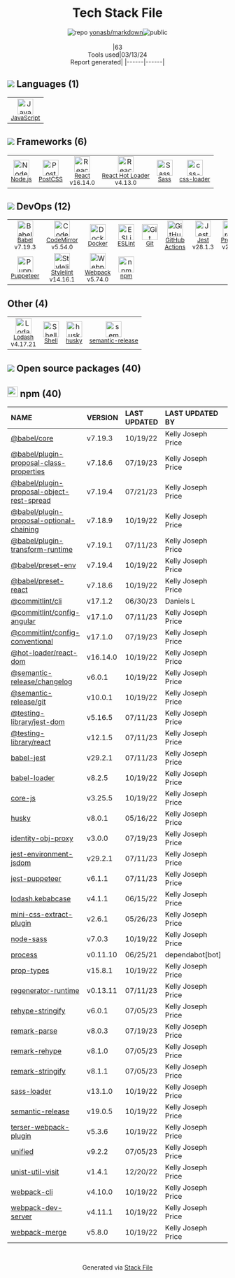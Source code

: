 <!--
&lt;--- Readme.md Snippet without images Start ---&gt;
## Tech Stack
yonasb/markdown is built on the following main stack:

- [JavaScript](https://developer.mozilla.org/en-US/docs/Web/JavaScript) – Languages
- [Node.js](http://nodejs.org/) – Frameworks (Full Stack)
- [PostCSS](https://github.com/postcss/postcss) – CSS Pre-processors / Extensions
- [React](https://reactjs.org/) – Javascript UI Libraries
- [React Hot Loader](http://gaearon.github.io/react-hot-loader/) – JavaScript Framework Components
- [Sass](http://sass-lang.com/) – CSS Pre-processors / Extensions
- [css-loader](https://github.com/webpack-contrib/css-loader) – CSS Pre-processors / Extensions
- [Babel](http://babeljs.io/) – JavaScript Compilers
- [CodeMirror](http://codemirror.net/) – Text Editor
- [Docker](https://www.docker.com/) – Virtual Machine Platforms & Containers
- [ESLint](http://eslint.org/) – Code Review
- [GitHub Actions](https://github.com/features/actions) – Continuous Integration
- [Jest](http://facebook.github.io/jest/) – Javascript Testing Framework
- [Prettier](https://prettier.io/) – Code Review
- [Puppeteer](https://github.com/GoogleChrome/puppeteer) – Headless Browsers
- [Stylelint](http://stylelint.io/) – Code Review
- [Webpack](http://webpack.js.org) – JS Build Tools / JS Task Runners
- [Lodash](https://lodash.com) – Javascript Utilities & Libraries
- [Shell](https://en.wikipedia.org/wiki/Shell_script) – Shells

Full tech stack [here](/techstack.md)

&lt;--- Readme.md Snippet without images End ---&gt;

&lt;--- Readme.md Snippet with images Start ---&gt;
## Tech Stack
yonasb/markdown is built on the following main stack:

- <img width='25' height='25' src='https://img.stackshare.io/service/1209/javascript.jpeg' alt='JavaScript'/> [JavaScript](https://developer.mozilla.org/en-US/docs/Web/JavaScript) – Languages
- <img width='25' height='25' src='https://img.stackshare.io/service/1011/n1JRsFeB_400x400.png' alt='Node.js'/> [Node.js](http://nodejs.org/) – Frameworks (Full Stack)
- <img width='25' height='25' src='https://img.stackshare.io/service/3339/rlFcjEdI.png' alt='PostCSS'/> [PostCSS](https://github.com/postcss/postcss) – CSS Pre-processors / Extensions
- <img width='25' height='25' src='https://img.stackshare.io/service/1020/OYIaJ1KK.png' alt='React'/> [React](https://reactjs.org/) – Javascript UI Libraries
- <img width='25' height='25' src='https://img.stackshare.io/no-img-open-source.png' alt='React Hot Loader'/> [React Hot Loader](http://gaearon.github.io/react-hot-loader/) – JavaScript Framework Components
- <img width='25' height='25' src='https://img.stackshare.io/service/1171/jCR2zNJV.png' alt='Sass'/> [Sass](http://sass-lang.com/) – CSS Pre-processors / Extensions
- <img width='25' height='25' src='https://img.stackshare.io/service/8074/default_d2b16fd6997fb2e164de645a34f9b8d5a880d999.png' alt='css-loader'/> [css-loader](https://github.com/webpack-contrib/css-loader) – CSS Pre-processors / Extensions
- <img width='25' height='25' src='https://img.stackshare.io/service/2739/-1wfGjNw.png' alt='Babel'/> [Babel](http://babeljs.io/) – JavaScript Compilers
- <img width='25' height='25' src='https://img.stackshare.io/service/2490/E_fCaAi6.png' alt='CodeMirror'/> [CodeMirror](http://codemirror.net/) – Text Editor
- <img width='25' height='25' src='https://img.stackshare.io/service/586/n4u37v9t_400x400.png' alt='Docker'/> [Docker](https://www.docker.com/) – Virtual Machine Platforms & Containers
- <img width='25' height='25' src='https://img.stackshare.io/service/3337/Q4L7Jncy.jpg' alt='ESLint'/> [ESLint](http://eslint.org/) – Code Review
- <img width='25' height='25' src='https://img.stackshare.io/service/11563/actions.png' alt='GitHub Actions'/> [GitHub Actions](https://github.com/features/actions) – Continuous Integration
- <img width='25' height='25' src='https://img.stackshare.io/service/830/jest.png' alt='Jest'/> [Jest](http://facebook.github.io/jest/) – Javascript Testing Framework
- <img width='25' height='25' src='https://img.stackshare.io/service/7035/default_66f265943abed56bcdbfca1c866a4261b1fbb063.jpg' alt='Prettier'/> [Prettier](https://prettier.io/) – Code Review
- <img width='25' height='25' src='https://img.stackshare.io/service/7553/puppeteer.png' alt='Puppeteer'/> [Puppeteer](https://github.com/GoogleChrome/puppeteer) – Headless Browsers
- <img width='25' height='25' src='https://img.stackshare.io/service/5446/V9JsvPul_400x400.jpg' alt='Stylelint'/> [Stylelint](http://stylelint.io/) – Code Review
- <img width='25' height='25' src='https://img.stackshare.io/service/1682/IMG_4636.PNG' alt='Webpack'/> [Webpack](http://webpack.js.org) – JS Build Tools / JS Task Runners
- <img width='25' height='25' src='https://img.stackshare.io/service/2438/lodash.png' alt='Lodash'/> [Lodash](https://lodash.com) – Javascript Utilities & Libraries
- <img width='25' height='25' src='https://img.stackshare.io/service/4631/default_c2062d40130562bdc836c13dbca02d318205a962.png' alt='Shell'/> [Shell](https://en.wikipedia.org/wiki/Shell_script) – Shells

Full tech stack [here](/techstack.md)

&lt;--- Readme.md Snippet with images End ---&gt;
-->
<div align="center">

# Tech Stack File
![](https://img.stackshare.io/repo.svg "repo") [yonasb/markdown](https://github.com/yonasb/markdown)![](https://img.stackshare.io/public_badge.svg "public")
<br/><br/>
|63<br/>Tools used|03/13/24 <br/>Report generated|
|------|------|
</div>

## <img src='https://img.stackshare.io/languages.svg'/> Languages (1)
<table><tr>
  <td align='center'>
  <img width='36' height='36' src='https://img.stackshare.io/service/1209/javascript.jpeg' alt='JavaScript'>
  <br>
  <sub><a href="https://developer.mozilla.org/en-US/docs/Web/JavaScript">JavaScript</a></sub>
  <br>
  <sub></sub>
</td>

</tr>
</table>

## <img src='https://img.stackshare.io/frameworks.svg'/> Frameworks (6)
<table><tr>
  <td align='center'>
  <img width='36' height='36' src='https://img.stackshare.io/service/1011/n1JRsFeB_400x400.png' alt='Node.js'>
  <br>
  <sub><a href="http://nodejs.org/">Node.js</a></sub>
  <br>
  <sub></sub>
</td>

<td align='center'>
  <img width='36' height='36' src='https://img.stackshare.io/service/3339/rlFcjEdI.png' alt='PostCSS'>
  <br>
  <sub><a href="https://github.com/postcss/postcss">PostCSS</a></sub>
  <br>
  <sub></sub>
</td>

<td align='center'>
  <img width='36' height='36' src='https://img.stackshare.io/service/1020/OYIaJ1KK.png' alt='React'>
  <br>
  <sub><a href="https://reactjs.org/">React</a></sub>
  <br>
  <sub>v16.14.0</sub>
</td>

<td align='center'>
  <img width='36' height='36' src='https://img.stackshare.io/no-img-open-source.png' alt='React Hot Loader'>
  <br>
  <sub><a href="http://gaearon.github.io/react-hot-loader/">React Hot Loader</a></sub>
  <br>
  <sub>v4.13.0</sub>
</td>

<td align='center'>
  <img width='36' height='36' src='https://img.stackshare.io/service/1171/jCR2zNJV.png' alt='Sass'>
  <br>
  <sub><a href="http://sass-lang.com/">Sass</a></sub>
  <br>
  <sub></sub>
</td>

<td align='center'>
  <img width='36' height='36' src='https://img.stackshare.io/service/8074/default_d2b16fd6997fb2e164de645a34f9b8d5a880d999.png' alt='css-loader'>
  <br>
  <sub><a href="https://github.com/webpack-contrib/css-loader">css-loader</a></sub>
  <br>
  <sub></sub>
</td>

</tr>
</table>

## <img src='https://img.stackshare.io/devops.svg'/> DevOps (12)
<table><tr>
  <td align='center'>
  <img width='36' height='36' src='https://img.stackshare.io/service/2739/-1wfGjNw.png' alt='Babel'>
  <br>
  <sub><a href="http://babeljs.io/">Babel</a></sub>
  <br>
  <sub>v7.19.3</sub>
</td>

<td align='center'>
  <img width='36' height='36' src='https://img.stackshare.io/service/2490/E_fCaAi6.png' alt='CodeMirror'>
  <br>
  <sub><a href="http://codemirror.net/">CodeMirror</a></sub>
  <br>
  <sub>v5.54.0</sub>
</td>

<td align='center'>
  <img width='36' height='36' src='https://img.stackshare.io/service/586/n4u37v9t_400x400.png' alt='Docker'>
  <br>
  <sub><a href="https://www.docker.com/">Docker</a></sub>
  <br>
  <sub></sub>
</td>

<td align='center'>
  <img width='36' height='36' src='https://img.stackshare.io/service/3337/Q4L7Jncy.jpg' alt='ESLint'>
  <br>
  <sub><a href="http://eslint.org/">ESLint</a></sub>
  <br>
  <sub></sub>
</td>

<td align='center'>
  <img width='36' height='36' src='https://img.stackshare.io/service/1046/git.png' alt='Git'>
  <br>
  <sub><a href="http://git-scm.com/">Git</a></sub>
  <br>
  <sub></sub>
</td>

<td align='center'>
  <img width='36' height='36' src='https://img.stackshare.io/service/11563/actions.png' alt='GitHub Actions'>
  <br>
  <sub><a href="https://github.com/features/actions">GitHub Actions</a></sub>
  <br>
  <sub></sub>
</td>

<td align='center'>
  <img width='36' height='36' src='https://img.stackshare.io/service/830/jest.png' alt='Jest'>
  <br>
  <sub><a href="http://facebook.github.io/jest/">Jest</a></sub>
  <br>
  <sub>v28.1.3</sub>
</td>

<td align='center'>
  <img width='36' height='36' src='https://img.stackshare.io/service/7035/default_66f265943abed56bcdbfca1c866a4261b1fbb063.jpg' alt='Prettier'>
  <br>
  <sub><a href="https://prettier.io/">Prettier</a></sub>
  <br>
  <sub>v2.7.1</sub>
</td>

</tr>
<tr>
  <td align='center'>
  <img width='36' height='36' src='https://img.stackshare.io/service/7553/puppeteer.png' alt='Puppeteer'>
  <br>
  <sub><a href="https://github.com/GoogleChrome/puppeteer">Puppeteer</a></sub>
  <br>
  <sub></sub>
</td>

<td align='center'>
  <img width='36' height='36' src='https://img.stackshare.io/service/5446/V9JsvPul_400x400.jpg' alt='Stylelint'>
  <br>
  <sub><a href="http://stylelint.io/">Stylelint</a></sub>
  <br>
  <sub>v14.16.1</sub>
</td>

<td align='center'>
  <img width='36' height='36' src='https://img.stackshare.io/service/1682/IMG_4636.PNG' alt='Webpack'>
  <br>
  <sub><a href="http://webpack.js.org">Webpack</a></sub>
  <br>
  <sub>v5.74.0</sub>
</td>

<td align='center'>
  <img width='36' height='36' src='https://img.stackshare.io/service/1120/lejvzrnlpb308aftn31u.png' alt='npm'>
  <br>
  <sub><a href="https://www.npmjs.com/">npm</a></sub>
  <br>
  <sub></sub>
</td>

</tr>
</table>

## Other (4)
<table><tr>
  <td align='center'>
  <img width='36' height='36' src='https://img.stackshare.io/service/2438/lodash.png' alt='Lodash'>
  <br>
  <sub><a href="https://lodash.com">Lodash</a></sub>
  <br>
  <sub>v4.17.21</sub>
</td>

<td align='center'>
  <img width='36' height='36' src='https://img.stackshare.io/service/4631/default_c2062d40130562bdc836c13dbca02d318205a962.png' alt='Shell'>
  <br>
  <sub><a href="https://en.wikipedia.org/wiki/Shell_script">Shell</a></sub>
  <br>
  <sub></sub>
</td>

<td align='center'>
  <img width='36' height='36' src='https://img.stackshare.io/service/9527/5502029.jpeg' alt='husky'>
  <br>
  <sub><a href="https://github.com/typicode/husky">husky</a></sub>
  <br>
  <sub></sub>
</td>

<td align='center'>
  <img width='36' height='36' src='https://img.stackshare.io/service/10156/12867925.png' alt='semantic-release'>
  <br>
  <sub><a href="https://github.com/semantic-release/semantic-release">semantic-release</a></sub>
  <br>
  <sub></sub>
</td>

</tr>
</table>


## <img src='https://img.stackshare.io/group.svg' /> Open source packages (40)</h2>

## <img width='24' height='24' src='https://img.stackshare.io/service/1120/lejvzrnlpb308aftn31u.png'/> npm (40)

|NAME|VERSION|LAST UPDATED|LAST UPDATED BY|LICENSE|VULNERABILITIES|
|:------|:------|:------|:------|:------|:------|
|[@babel/core](https://www.npmjs.com/@babel/core)|v7.19.3|10/19/22|Kelly Joseph Price |MIT|N/A|
|[@babel/plugin-proposal-class-properties](https://www.npmjs.com/@babel/plugin-proposal-class-properties)|v7.18.6|07/19/23|Kelly Joseph Price |MIT|N/A|
|[@babel/plugin-proposal-object-rest-spread](https://www.npmjs.com/@babel/plugin-proposal-object-rest-spread)|v7.19.4|07/21/23|Kelly Joseph Price |MIT|N/A|
|[@babel/plugin-proposal-optional-chaining](https://www.npmjs.com/@babel/plugin-proposal-optional-chaining)|v7.18.9|10/19/22|Kelly Joseph Price |MIT|N/A|
|[@babel/plugin-transform-runtime](https://www.npmjs.com/@babel/plugin-transform-runtime)|v7.19.1|07/11/23|Kelly Joseph Price |MIT|N/A|
|[@babel/preset-env](https://www.npmjs.com/@babel/preset-env)|v7.19.4|10/19/22|Kelly Joseph Price |MIT|N/A|
|[@babel/preset-react](https://www.npmjs.com/@babel/preset-react)|v7.18.6|10/19/22|Kelly Joseph Price |MIT|N/A|
|[@commitlint/cli](https://www.npmjs.com/@commitlint/cli)|v17.1.2|06/30/23|Daniels L |MIT|N/A|
|[@commitlint/config-angular](https://www.npmjs.com/@commitlint/config-angular)|v17.1.0|07/11/23|Kelly Joseph Price |MIT|N/A|
|[@commitlint/config-conventional](https://www.npmjs.com/@commitlint/config-conventional)|v17.1.0|07/19/23|Kelly Joseph Price |MIT|N/A|
|[@hot-loader/react-dom](https://www.npmjs.com/@hot-loader/react-dom)|v16.14.0|10/19/22|Kelly Joseph Price |MIT|N/A|
|[@semantic-release/changelog](https://www.npmjs.com/@semantic-release/changelog)|v6.0.1|10/19/22|Kelly Joseph Price |MIT|N/A|
|[@semantic-release/git](https://www.npmjs.com/@semantic-release/git)|v10.0.1|10/19/22|Kelly Joseph Price |MIT|N/A|
|[@testing-library/jest-dom](https://www.npmjs.com/@testing-library/jest-dom)|v5.16.5|07/11/23|Kelly Joseph Price |MIT|N/A|
|[@testing-library/react](https://www.npmjs.com/@testing-library/react)|v12.1.5|07/11/23|Kelly Joseph Price |MIT|N/A|
|[babel-jest](https://www.npmjs.com/babel-jest)|v29.2.1|07/11/23|Kelly Joseph Price |MIT|N/A|
|[babel-loader](https://www.npmjs.com/babel-loader)|v8.2.5|10/19/22|Kelly Joseph Price |MIT|N/A|
|[core-js](https://www.npmjs.com/core-js)|v3.25.5|10/19/22|Kelly Joseph Price |MIT|N/A|
|[husky](https://www.npmjs.com/husky)|v8.0.1|05/16/22|Kelly Joseph Price |MIT|N/A|
|[identity-obj-proxy](https://www.npmjs.com/identity-obj-proxy)|v3.0.0|07/19/23|Kelly Joseph Price |MIT|N/A|
|[jest-environment-jsdom](https://www.npmjs.com/jest-environment-jsdom)|v29.2.1|07/11/23|Kelly Joseph Price |MIT|N/A|
|[jest-puppeteer](https://www.npmjs.com/jest-puppeteer)|v6.1.1|07/11/23|Kelly Joseph Price |MIT|N/A|
|[lodash.kebabcase](https://www.npmjs.com/lodash.kebabcase)|v4.1.1|06/15/22|Kelly Joseph Price |MIT|N/A|
|[mini-css-extract-plugin](https://www.npmjs.com/mini-css-extract-plugin)|v2.6.1|05/26/23|Kelly Joseph Price |MIT|N/A|
|[node-sass](https://www.npmjs.com/node-sass)|v7.0.3|10/19/22|Kelly Joseph Price |MIT|N/A|
|[process](https://www.npmjs.com/process)|v0.11.10|06/25/21|dependabot[bot] |MIT|N/A|
|[prop-types](https://www.npmjs.com/prop-types)|v15.8.1|10/19/22|Kelly Joseph Price |MIT|N/A|
|[regenerator-runtime](https://www.npmjs.com/regenerator-runtime)|v0.13.11|07/11/23|Kelly Joseph Price |MIT|N/A|
|[rehype-stringify](https://www.npmjs.com/rehype-stringify)|v6.0.1|07/05/23|Kelly Joseph Price |N/A|N/A|
|[remark-parse](https://www.npmjs.com/remark-parse)|v8.0.3|07/19/23|Kelly Joseph Price |MIT|N/A|
|[remark-rehype](https://www.npmjs.com/remark-rehype)|v8.1.0|07/05/23|Kelly Joseph Price |N/A|N/A|
|[remark-stringify](https://www.npmjs.com/remark-stringify)|v8.1.1|07/05/23|Kelly Joseph Price |MIT|N/A|
|[sass-loader](https://www.npmjs.com/sass-loader)|v13.1.0|10/19/22|Kelly Joseph Price |MIT|N/A|
|[semantic-release](https://www.npmjs.com/semantic-release)|v19.0.5|10/19/22|Kelly Joseph Price |MIT|N/A|
|[terser-webpack-plugin](https://www.npmjs.com/terser-webpack-plugin)|v5.3.6|10/19/22|Kelly Joseph Price |MIT|N/A|
|[unified](https://www.npmjs.com/unified)|v9.2.2|07/05/23|Kelly Joseph Price |MIT|N/A|
|[unist-util-visit](https://www.npmjs.com/unist-util-visit)|v1.4.1|12/20/22|Kelly Joseph Price |MIT|N/A|
|[webpack-cli](https://www.npmjs.com/webpack-cli)|v4.10.0|10/19/22|Kelly Joseph Price |MIT|N/A|
|[webpack-dev-server](https://www.npmjs.com/webpack-dev-server)|v4.11.1|10/19/22|Kelly Joseph Price |MIT|N/A|
|[webpack-merge](https://www.npmjs.com/webpack-merge)|v5.8.0|10/19/22|Kelly Joseph Price |MIT|N/A|

<br/>
<div align='center'>

Generated via [Stack File](https://github.com/marketplace/stack-file)
